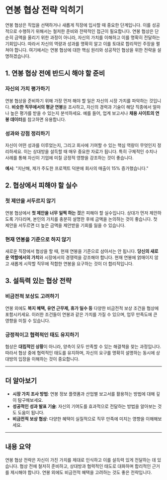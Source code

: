 # 연봉 협상 전략 익히기

연봉 협상은 직업을 선택하거나 새롭게 직장에 입사할 때 중요한 단계입니다. 이를 성공적으로 수행하기 위해서는 철저한 준비와 전략적인 접근이 필요합니다. 연봉 협상은 단순히 금액을 올리기 위한 과정이 아니라, 자신의 가치를 이해하고 이를 명확히 전달하는 기회입니다. 따라서 자신의 역량과 성과를 명확히 알고 이를 토대로 합리적인 주장을 펼쳐야 합니다. 여기에서는 연봉 협상에 대한 핵심 원리와 성공적인 협상을 위한 전략을 설명하겠습니다.

## 1. 연봉 협상 전에 반드시 해야 할 준비

### 자신의 가치 평가하기
연봉 협상을 준비하기 위해 가장 먼저 해야 할 일은 자신의 시장 가치를 파악하는 것입니다. **비슷한 직무에서의 평균 연봉**을 조사하고, 자신의 경력과 기술이 해당 직종에서 얼마나 높은 평가를 받을 수 있는지 분석하세요. 예를 들어, 업계 보고서나 **채용 사이트의 연봉 데이터**를 참고하면 유용합니다.

### 성과와 강점 정리하기
자신이 어떤 성과를 이루었는지, 그리고 회사에 기여할 수 있는 핵심 역량이 무엇인지 정리하세요. 이는 상대방을 설득할 때 매우 중요한 자료가 됩니다. 특히 구체적인 수치나 사례를 통해 자신이 기업에 미칠 긍정적 영향을 강조하는 것이 좋습니다.

**예시**: "지난해, 제가 주도한 프로젝트 덕분에 회사의 매출이 15% 증가했습니다."

## 2. 협상에서 피해야 할 실수

### 첫 제안을 서두르지 않기
연봉 협상에서 **첫 제안을 너무 일찍 하는 것**은 피해야 할 실수입니다. 상대가 먼저 제안하도록 기다리며, 본인의 가치를 충분히 설명한 후에 금액을 논의하는 것이 좋습니다. 첫 제안을 서두르면 더 높은 금액을 제안받을 기회를 잃을 수 있습니다.

### 현재 연봉을 기준으로 하지 않기
새로운 직장에서 협상을 할 때, 현재 연봉을 기준으로 삼아서는 안 됩니다. **당신의 새로운 역할에서의 가치**와 시장에서의 경쟁력을 강조해야 합니다. 현재 연봉에 얽매이지 않고 새롭게 시작할 직무에 적합한 연봉을 요구하는 것이 더 합리적입니다.

## 3. 설득력 있는 협상 전략

### 비금전적 보상도 고려하기
연봉 외에도 **복지 혜택, 유연 근무제, 휴가 일수 등** 다양한 비금전적 보상 조건을 협상에 포함시키세요. 이러한 조건들이 연봉과 같은 가치를 가질 수 있으며, 업무 만족도에 큰 영향을 미칠 수 있습니다.

### 긍정적이고 협력적인 태도 유지하기
협상은 **대립적인 상황**이 아니라, 양측이 모두 만족할 수 있는 해결책을 찾는 과정입니다. 따라서 협상 중에 협력적인 태도를 유지하며, 자신의 요구를 명확히 설명하는 동시에 상대방의 입장을 이해하는 것이 중요합니다.

---

## 더 알아보기

- **시장 가치 조사 방법**: 연봉 정보 플랫폼과 산업별 보고서를 활용하는 방법에 대해 깊이 탐구해보세요.
- **성공적인 성과 발표 기술**: 자신의 기여도를 효과적으로 전달하는 방법을 알아보는 것도 도움이 됩니다.
- **비금전적 보상 협상**: 다양한 혜택이 실질적으로 직무 만족에 미치는 영향을 이해해보세요.

---

## 내용 요약

연봉 협상 전략은 자신이 가진 가치를 제대로 인식하고 이를 설득력 있게 전달하는 데 있습니다. 협상 전에 철저히 준비하고, 상대방과 협력적인 태도로 대화하며 합리적인 근거를 제시해야 합니다. 연봉 외에도 비금전적 혜택을 고려하는 것도 좋은 전략입니다.